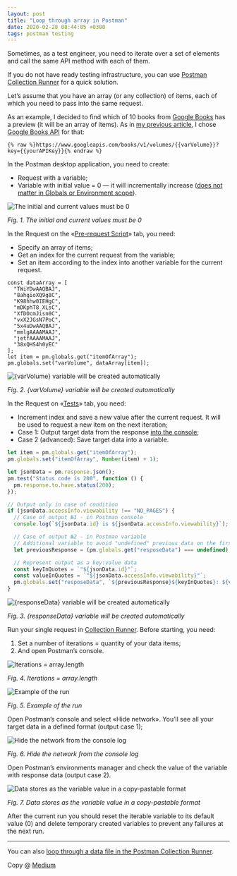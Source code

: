 ```yaml
---
layout: post
title: "Loop through array in Postman"
date: 2020-02-28 08:44:05 +0300
tags: postman testing
---
```


Sometimes, as a test engineer, you need to iterate over a set of elements and call the same API method with each of them.

If you do not have ready testing infrastructure, you can use [Postman Collection Runner](https://learning.postman.com/docs/collections/running-collections/intro-to-collection-runs/) for a quick solution.

Let’s assume that you have an array (or any collection) of items, each of which you need to pass into the same request.

As an example, I decided to find which of 10 books from [Google Books](https://www.google.com/search?tbm=bks&q=dostoevsky) has a preview (it will be an array of items). As in [my previous article](https://adequatica.github.io/2019/07/28/use-postman-collection-runner-as-vulnerability-scanner.html), I chose [Google Books API](https://developers.google.com/books/docs/v1/using#RetrievingVolume) for that:

```
{% raw %}https://www.googleapis.com/books/v1/volumes/{{varVolume}}?key={{yourAPIKey}}{% endraw %}
```

In the Postman desktop application, you need to create:

- Request with a variable;
- Variable with initial value = 0 — it will incrementally increase ([does not matter in Globals or Environment scope](https://learning.postman.com/docs/sending-requests/variables/)).

![The initial and current values must be 0](/assets/2020-02-28/01-initial-and-current-values.png)

_Fig. 1. The initial and current values must be 0_

In the Request on the «[Pre-request Script](https://learning.postman.com/docs/writing-scripts/pre-request-scripts/)» tab, you need:

- Specify an array of items;
- Get an index for the current request from the variable;
- Set an item according to the index into another variable for the current request.

```
const dataArray = [
  "TWiYDwAAQBAJ",
  "8ahgioXQ9g8C",
  "K98hhw0IEHgC",
  "mDKphT8_XLsC",
  "XfDOcmJisn0C",
  "vxX2JGsN7PoC",
  "5x4uDwAAQBAJ",
  "mmlgAAAAMAAJ",
  "jetfAAAAMAAJ",
  "38xQHS4h0yEC"
];
let item = pm.globals.get("itemOfArray");
pm.globals.set("varVolume", dataArray[item]);
```

![{varVolume} variable will be created automatically](/assets/2020-02-28/02-varVolume-variable.png)

_Fig. 2. {varVolume} variable will be created automatically_

In the Request on «[Tests](https://learning.postman.com/docs/postman/scripts/test-scripts/)» tab, you need:

- Increment index and save a new value after the current request. It will be used to request a new item on the next iteration;
- Case 1: Output target data from the response [into the console](https://learning.postman.com/docs/sending-requests/troubleshooting-api-requests/);
- Case 2 (advanced): Save target data into a variable.

```JavaScript
let item = pm.globals.get("itemOfArray");
pm.globals.set("itemOfArray", Number(item) + 1);

let jsonData = pm.response.json();
pm.test("Status code is 200", function () {
  pm.response.to.have.status(200);
});

// Output only in case of condition
if (jsonData.accessInfo.viewability !== "NO_PAGES") {
  // Case of output №1 - in Postman console
  console.log(`${jsonData.id} is ${jsonData.accessInfo.viewability}`);

  // Case of output №2 - in Postman variable
  // Additional variable to avoid "undefined" previous data on the first iteration
  let previousResponse = (pm.globals.get("resposeData") === undefined) ? '' : `${pm.globals.get("resposeData")}, `;

  // Represent output as a key:value data
  const keyInQuotes = `"${jsonData.id}"`;
  const valueInQuotes = `"${jsonData.accessInfo.viewability}"`;
  pm.globals.set("resposeData", `${previousResponse}${keyInQuotes}: ${valueInQuotes}`);
}
```

![{responseData} variable will be created automatically](/assets/2020-02-28/03-responseData-variable.png)

_Fig. 3. {responseData} variable will be created automatically_

Run your single request in [Collection Runner](https://learning.postman.com/docs/running-collections/intro-to-collection-runs/). Before starting, you need:

1. Set a number of iterations = quantity of your data items;
2. And open Postman’s console.

![Iterations = array.length](/assets/2020-02-28/04-iterations.png)

_Fig. 4. Iterations = array.length_

![Example of the run](/assets/2020-02-28/05-example-of-the-run.png)

_Fig. 5. Example of the run_

Open Postman’s console and select «Hide network». You’ll see all your target data in a defined format (output case 1);

![Hide the network from the console log](/assets/2020-02-28/06-hide-the-network.png)

_Fig. 6. Hide the network from the console log_

Open Postman’s environments manager and check the value of the variable with response data (output case 2).

![Data stores as the variable value in a copy-pastable format](/assets/2020-02-28/07-copy-pastable-format.png)

_Fig. 7. Data stores as the variable value in a copy-pastable format_

After the current run you should reset the iterable variable to its default value (0) and delete temporary created variables to prevent any failures at the next run.

---

You can also [loop through a data file in the Postman Collection Runner](https://blog.postman.com/looping-through-a-data-file-in-the-postman-collection-runner/).

Copy @ [Medium](https://adequatica.medium.com/loop-through-array-in-postman-f944a5265d62)
